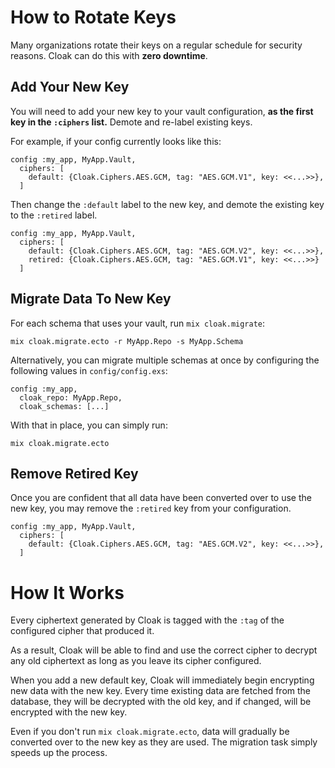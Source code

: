 # How to Rotate Keys

Many organizations rotate their keys on a regular schedule for security
reasons. Cloak can do this with **zero downtime**.

## Add Your New Key

You will need to add your new key to your vault configuration, **as the
first key in the `:ciphers` list.** Demote and re-label existing keys.

For example, if your config currently looks like this:

    config :my_app, MyApp.Vault,
      ciphers: [
        default: {Cloak.Ciphers.AES.GCM, tag: "AES.GCM.V1", key: <<...>>},
      ]

Then change the `:default` label to the new key, and demote the existing
key to the `:retired` label.

    config :my_app, MyApp.Vault,
      ciphers: [
        default: {Cloak.Ciphers.AES.GCM, tag: "AES.GCM.V2", key: <<...>>},
        retired: {Cloak.Ciphers.AES.GCM, tag: "AES.GCM.V1", key: <<...>>}
      ]

## Migrate Data To New Key

For each schema that uses your vault, run `mix cloak.migrate`:

    mix cloak.migrate.ecto -r MyApp.Repo -s MyApp.Schema

Alternatively, you can migrate multiple schemas at once by configuring
the following values in `config/config.exs`:

    config :my_app,
      cloak_repo: MyApp.Repo,
      cloak_schemas: [...]

With that in place, you can simply run:

    mix cloak.migrate.ecto

## Remove Retired Key

Once you are confident that all data have been converted over to use
the new key, you may remove the `:retired` key from your configuration.

    config :my_app, MyApp.Vault,
      ciphers: [
        default: {Cloak.Ciphers.AES.GCM, tag: "AES.GCM.V2", key: <<...>>},
      ]

# How It Works

Every ciphertext generated by Cloak is tagged with the `:tag` of the
configured cipher that produced it. 

As a result, Cloak will be able to find and use the correct cipher to decrypt
any old ciphertext as long as you leave its cipher configured.

When you add a new default key, Cloak will immediately begin encrypting
new data with the new key. Every time existing data are fetched from the
database, they will be decrypted with the old key, and if changed, will
be encrypted with the new key.

Even if you don't run `mix cloak.migrate.ecto`, data will gradually be
converted over to the new key as they are used. The migration task simply
speeds up the process.